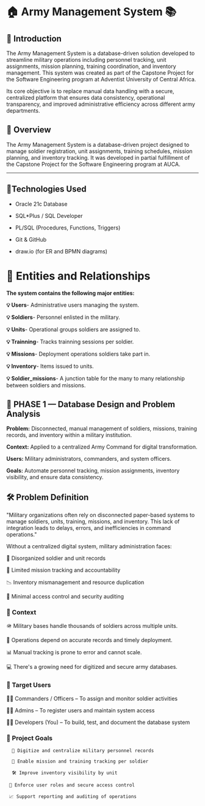 # 🏠 Army Management System 📚

## 🌟 Introduction

The Army Management System is a database-driven solution developed to streamline military operations including personnel tracking, unit assignments, mission planning, training coordination, and inventory management. This system was created as part of the Capstone Project for the Software Engineering program at Adventist University of Central Africa.

Its core objective is to replace manual data handling with a secure, centralized platform that ensures data consistency, operational transparency, and improved administrative efficiency across different army departments.

## 	📝 Overview

The Army Management System is a database-driven project designed to manage soldier registration, unit assignments, training schedules, mission planning, and inventory tracking. It was developed in partial fulfillment of the Capstone Project for the Software Engineering program at AUCA.

---

## 🚀Technologies Used

- Oracle 21c Database

- SQL*Plus / SQL Developer

- PL/SQL (Procedures, Functions, Triggers)

- Git & GitHub

- draw.io (for ER and BPMN diagrams)


# 📍 Entities and Relationships

**The system contains the following major entities:**

**💡 Users**- Administrative users managing the system.

**💡 Soldiers**- Personnel enlisted in the military.

**💡 Units**- Operational groups soldiers are assigned to.

**💡 Trainning**- Tracks trainning sessions per soldier.

**💡 Missions**- Deployment operations soldiers take part in.

**💡 Inventory**- Items issued to units.

**💡 Soldier_missions**- A junction table for the many to many relationship between soldiers and missions.



## 🚀 PHASE 1 — Database Design and Problem Analysis

**Problem:**  Disconnected, manual management of soldiers, missions, training records, and inventory within a military institution.

**Context:** Applied to a centralized Army Command for digital transformation.

**Users:** Military administrators, commanders, and system officers.

**Goals:** Automate personnel tracking, mission assignments, inventory visibility, and ensure data consistency.

## 🛠 Problem Definition

"Military organizations often rely on disconnected paper-based systems to manage soldiers, units, training, missions, and inventory. This lack of integration leads to delays, errors, and inefficiencies in command operations."

Without a centralized digital system, military administration faces:

🧭 Disorganized soldier and unit records

📂 Limited mission tracking and accountability

📉 Inventory mismanagement and resource duplication

🔐 Minimal access control and security auditing



### 📍 Context

🪖 Military bases handle thousands of soldiers across multiple units.

📜 Operations depend on accurate records and timely deployment.

📊 Manual tracking is prone to error and cannot scale.

💻 There's a growing need for digitized and secure army databases.

### 👥 Target Users

🧑‍✈️ Commanders / Officers – To assign and monitor soldier activities

🧑‍💼 Admins – To register users and maintain system access

🧑‍🎓 Developers (You) – To build, test, and document the database system

### 🎯 Project Goals

      🧩 Digitize and centralize military personnel records

      🎯 Enable mission and training tracking per soldier

      🛠 Improve inventory visibility by unit

     🔐 Enforce user roles and secure access control

     📈 Support reporting and auditing of operations




